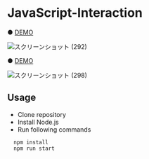 # JavaScript-Interaction


● <a href="https://hisamikurita.github.io/JavaScript-Interaction/image-grallery/">DEMO</a>

![スクリーンショット (292)](https://user-images.githubusercontent.com/47776346/83260766-4d0d5400-a1f5-11ea-9c9b-4109a0bc4e90.png)

● <a href="https://hisamikurita.github.io/JavaScript-Interaction/mouse-over/dist/">DEMO</a>

![スクリーンショット (298)](https://user-images.githubusercontent.com/47776346/83352466-80331d00-a386-11ea-93ed-80365a95003f.png)

## Usage
* Clone repository<br>
* Install Node.js<br>
* Run following commands<br>
```
  npm install  
  npm run start  
```
